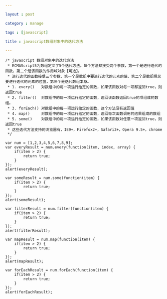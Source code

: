 ```yaml
---

layout : post

category : manage

tags : [javascript]

title : javascript数组对象中的迭代方法

---
```


    /* javascript 数组对象中的迭代方法  
     * ECMAScript5为数组定义了5个迭代方法。每个方法都接受两个参数，第一个是进行迭代的函数，第二个是该函数的作用域对象【可选】。  
     * 进行迭代的函数接受三个参数，第一个是数组中要进行迭代的元素的值，第二个是数组候总要进行迭代的元素的位置，第三个是迭代数组本身。  
     * 1. every()   对数组中的每一项运行给定的函数，如果该函数对每一项都返回true，则返回true   
     * 2. filter()  对数组中的每一项运行给定的函数，返回该函数返回true的项组成的数组。  
     * 3. forEach() 对数组中的每一项运行给定的函数，这个方法没有返回值  
     * 4. map()     对数组中的每一项运行给定的函数，返回每次函数调用的结果组成的数组  
     * 5. some()    对数组中的每一项运行给定的函数，如果该函数对任意一项返回true，则返回true    
     * 这些迭代方法支持的浏览器有，IE9+，Firefox2+，Safari3+，Opera 9.5+，chrome  
     */
    
    var num = [1,2,3,4,5,6,7,8,9];  
    var everyResult = num.every(function(item, index, array) {  
        if(item > 2) {  
            return true;  
        }  
    });  
    alert(everyResult);
    
    var someResult = num.some(function(item) {  
        if(item > 2) {  
            return true;  
        }  
    });
    alert(someResult);
    
    var filterResult = num.filter(function(item) {  
        if(item > 2) {  
            return true;  
        }  
    });  
    alert(filterResult);
    
    var mapResult = num.map(function(item) {  
        if(item > 2) {  
            return true;  
        }   
    });  
    alert(mapResult);
    
    var forEachResult = num.forEach(function(item) {  
        if(item > 2) {  
            return true;  
        }  
    });  
    alert(forEachResult);